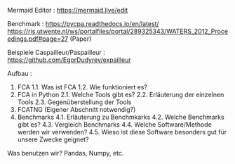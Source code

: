 Mermaid Editor :
https://mermaid.live/edit

Benchmark :
https://pycpa.readthedocs.io/en/latest/
https://ris.utwente.nl/ws/portalfiles/portal/289325343/WATERS_2012_Proceedings.pdf#page=27 (Paper)

Beispiele Caspailleur/Paspailleur :
https://github.com/EgorDudyrev/expailleur

Aufbau :
1. FCA
1.1. Was ist FCA
1.2. Wie funktioniert es?
2. FCA in Python
2.1. Welche Tools gibt es?
2.2. Erläuterung der einzelnen Tools
2.3. Gegenüberstellung der Tools
3. FCATNG (Eigener Abschnitt notwendig?)
4. Benchmarks
4.1. Erläuterung zu Benchmkarks
4.2. Welche Benchmarks gibt es?
4.3. Vergleich Benchmarks
4.4. Welche Software/Methode werden wir verwenden?
4.5. Wieso ist diese Software besonders gut für unsere Zwecke geignet?

Was benutzen wir?
Pandas, Numpy, etc.
